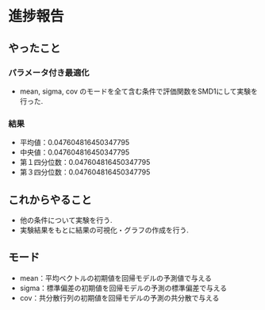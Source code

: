 # 進捗報告

## やったこと
### パラメータ付き最適化
- mean, sigma, cov のモードを全て含む条件で評価関数をSMD1にして実験を行った.
### 結果
- 平均値：0.047604816450347795
- 中央値：0.047604816450347795
- 第１四分位数：0.047604816450347795
- 第３四分位数：0.047604816450347795

## これからやること
- 他の条件について実験を行う.
- 実験結果をもとに結果の可視化・グラフの作成を行う.

## モード
- mean：平均ベクトルの初期値を回帰モデルの予測値で与える
- sigma：標準偏差の初期値を回帰モデルの予測の標準偏差で与える
- cov：共分散行列の初期値を回帰モデルの予測の共分散で与える

